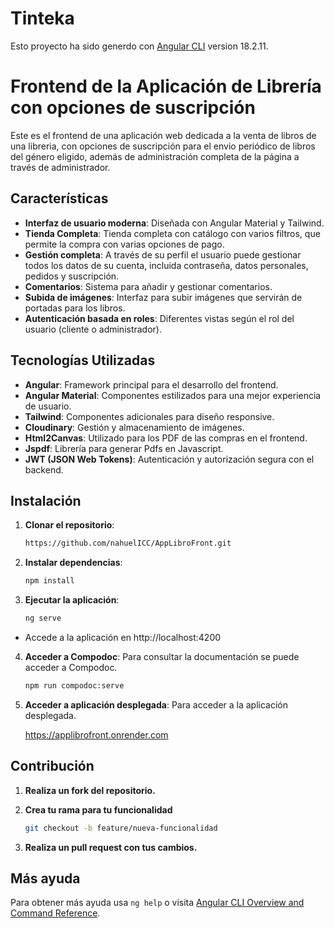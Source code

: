 # Tinteka

Esto proyecto ha sido generdo con [Angular CLI](https://github.com/angular/angular-cli) version 18.2.11.

# Frontend de la Aplicación de Librería con opciones de suscripción

Este es el frontend de una aplicación web dedicada a la venta de libros de una libreria, con opciones de suscripción para el envio periódico de libros del género eligido, además de administración completa de la página a través de administrador.

## Características

- **Interfaz de usuario moderna**: Diseñada con Angular Material y Tailwind.
- **Tienda Completa**: Tienda completa con catálogo con varios filtros, que permite la compra con varias opciones de pago.
- **Gestión completa**: A través de su perfil el usuario puede gestionar todos los datos de su cuenta, incluida contraseña, datos personales, pedidos y suscripción.
- **Comentarios**: Sistema para añadir y gestionar comentarios.
- **Subida de imágenes**: Interfaz para subir imágenes que servirán de portadas para los libros.
- **Autenticación basada en roles**: Diferentes vistas según el rol del usuario (cliente o administrador).

## Tecnologías Utilizadas

- **Angular**: Framework principal para el desarrollo del frontend.
- **Angular Material**: Componentes estilizados para una mejor experiencia de usuario.
- **Tailwind**: Componentes adicionales para diseño responsive.
- **Cloudinary**: Gestión y almacenamiento de imágenes.
- **Html2Canvas**: Utilizado para los PDF de las compras en el frontend.
- **Jspdf**: Librería para generar Pdfs en Javascript.
- **JWT (JSON Web Tokens)**: Autenticación y autorización segura con el backend.

## Instalación

1. **Clonar el repositorio**:
   ```bash
   https://github.com/nahuelICC/AppLibroFront.git

2. **Instalar dependencias**:
   
   ```bash
   npm install
   

3. **Ejecutar la aplicación**:
   ```bash
   ng serve
   
  - Accede a la aplicación en http://localhost:4200

4. **Acceder a Compodoc**:
   Para consultar la documentación se puede acceder a Compodoc.
   
   ```bash
   npm run compodoc:serve

5. **Acceder a aplicación desplegada**:
   Para acceder a la aplicación desplegada.
   
   https://applibrofront.onrender.com

## Contribución

1. **Realiza un fork del repositorio.**

2. **Crea tu rama para tu funcionalidad**
   
   ```bash
   git checkout -b feature/nueva-funcionalidad
   
4. **Realiza un pull request con tus cambios.**
 

## Más ayuda

Para obtener más ayuda usa `ng help` o visita [Angular CLI Overview and Command Reference](https://angular.dev/tools/cli).
